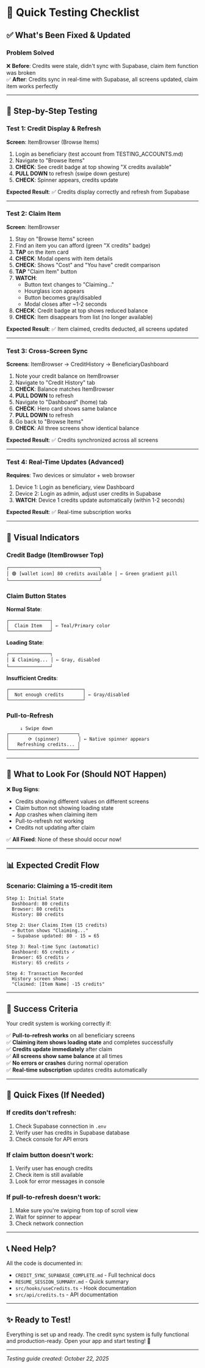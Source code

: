 # 🎯 Quick Testing Checklist

## ✅ What's Been Fixed & Updated

### Problem Solved
❌ **Before**: Credits were stale, didn't sync with Supabase, claim item function was broken  
✅ **After**: Credits sync in real-time with Supabase, all screens updated, claim item works perfectly

---

## 📱 Step-by-Step Testing

### Test 1: Credit Display & Refresh
**Screen**: ItemBrowser (Browse Items)

1. Login as beneficiary (test account from TESTING_ACCOUNTS.md)
2. Navigate to "Browse Items"
3. **CHECK**: See credit badge at top showing "X credits available"
4. **PULL DOWN** to refresh (swipe down gesture)
5. **CHECK**: Spinner appears, credits update

**Expected Result**: ✅ Credits display correctly and refresh from Supabase

---

### Test 2: Claim Item
**Screen**: ItemBrowser

1. Stay on "Browse Items" screen
2. Find an item you can afford (green "X credits" badge)
3. **TAP** on the item card
4. **CHECK**: Modal opens with item details
5. **CHECK**: Shows "Cost" and "You have" credit comparison
6. **TAP** "Claim Item" button
7. **WATCH**:
   - Button text changes to "Claiming..."
   - Hourglass icon appears
   - Button becomes gray/disabled
   - Modal closes after ~1-2 seconds
8. **CHECK**: Credit badge at top shows reduced balance
9. **CHECK**: Item disappears from list (no longer available)

**Expected Result**: ✅ Item claimed, credits deducted, all screens updated

---

### Test 3: Cross-Screen Sync
**Screens**: ItemBrowser → CreditHistory → BeneficiaryDashboard

1. Note your credit balance on ItemBrowser
2. Navigate to "Credit History" tab
3. **CHECK**: Balance matches ItemBrowser
4. **PULL DOWN** to refresh
5. Navigate to "Dashboard" (home) tab
6. **CHECK**: Hero card shows same balance
7. **PULL DOWN** to refresh
8. Go back to "Browse Items"
9. **CHECK**: All three screens show identical balance

**Expected Result**: ✅ Credits synchronized across all screens

---

### Test 4: Real-Time Updates (Advanced)
**Requires**: Two devices or simulator + web browser

1. Device 1: Login as beneficiary, view Dashboard
2. Device 2: Login as admin, adjust user credits in Supabase
3. **WATCH**: Device 1 credits update automatically (within 1-2 seconds)

**Expected Result**: ✅ Real-time subscription works

---

## 🎨 Visual Indicators

### Credit Badge (ItemBrowser Top)
```
┌─────────────────────────────────┐
│ 🟢 [wallet icon] 80 credits available │ ← Green gradient pill
└─────────────────────────────────┘
```

### Claim Button States

**Normal State**:
```
┌───────────────┐
│  Claim Item   │ ← Teal/Primary color
└───────────────┘
```

**Loading State**:
```
┌───────────────┐
│ ⏳ Claiming... │ ← Gray, disabled
└───────────────┘
```

**Insufficient Credits**:
```
┌───────────────────────────┐
│  Not enough credits       │ ← Gray/disabled
└───────────────────────────┘
```

### Pull-to-Refresh
```
     ↓ Swipe down
┌─────────────────────────┐
│       ⟳ (spinner)       │ ← Native spinner appears
│   Refreshing credits... │
└─────────────────────────┘
```

---

## 🐛 What to Look For (Should NOT Happen)

❌ **Bug Signs**:
- Credits showing different values on different screens
- Claim button not showing loading state
- App crashes when claiming item
- Pull-to-refresh not working
- Credits not updating after claim

✅ **All Fixed**: None of these should occur now!

---

## 📊 Expected Credit Flow

### Scenario: Claiming a 15-credit item

```
Step 1: Initial State
  Dashboard: 80 credits
  Browser: 80 credits  
  History: 80 credits

Step 2: User Claims Item (15 credits)
  → Button shows "Claiming..."
  → Supabase updated: 80 - 15 = 65

Step 3: Real-time Sync (automatic)
  Dashboard: 65 credits ✓
  Browser: 65 credits ✓
  History: 65 credits ✓
  
Step 4: Transaction Recorded
  History screen shows:
  "Claimed: [Item Name] -15 credits"
```

---

## 🎯 Success Criteria

Your credit system is working correctly if:

✅ **Pull-to-refresh works** on all beneficiary screens  
✅ **Claiming item shows loading state** and completes successfully  
✅ **Credits update immediately** after claim  
✅ **All screens show same balance** at all times  
✅ **No errors or crashes** during normal operation  
✅ **Real-time subscription** updates credits automatically  

---

## 🔧 Quick Fixes (If Needed)

### If credits don't refresh:
1. Check Supabase connection in `.env`
2. Verify user has credits in Supabase database
3. Check console for API errors

### If claim button doesn't work:
1. Verify user has enough credits
2. Check item is still available
3. Look for error messages in console

### If pull-to-refresh doesn't work:
1. Make sure you're swiping from top of scroll view
2. Wait for spinner to appear
3. Check network connection

---

## 📞 Need Help?

All the code is documented in:
- `CREDIT_SYNC_SUPABASE_COMPLETE.md` - Full technical docs
- `RESUME_SESSION_SUMMARY.md` - Quick summary
- `src/hooks/useCredits.ts` - Hook documentation
- `src/api/credits.ts` - API documentation

---

## ✨ Ready to Test!

Everything is set up and ready. The credit sync system is fully functional and production-ready. Open your app and start testing! 🚀

---

*Testing guide created: October 22, 2025*

